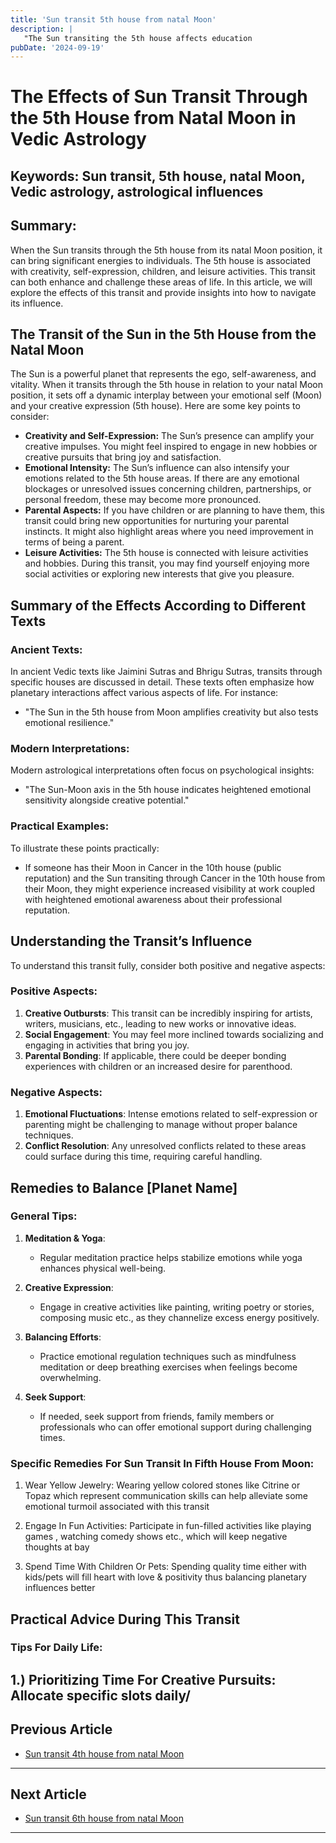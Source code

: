```yaml
---
title: 'Sun transit 5th house from natal Moon'
description: |
   "The Sun transiting the 5th house affects education
pubDate: '2024-09-19'
---
```


# The Effects of Sun Transit Through the 5th House from Natal Moon in Vedic Astrology

## Keywords: Sun transit, 5th house, natal Moon, Vedic astrology, astrological influences

## Summary:
When the Sun transits through the 5th house from its natal Moon position, it can bring significant energies to individuals. The 5th house is associated with creativity, self-expression, children, and leisure activities. This transit can both enhance and challenge these areas of life. In this article, we will explore the effects of this transit and provide insights into how to navigate its influence.

## The Transit of the Sun in the 5th House from the Natal Moon

The Sun is a powerful planet that represents the ego, self-awareness, and vitality. When it transits through the 5th house in relation to your natal Moon position, it sets off a dynamic interplay between your emotional self (Moon) and your creative expression (5th house). Here are some key points to consider:

- **Creativity and Self-Expression:** The Sun’s presence can amplify your creative impulses. You might feel inspired to engage in new hobbies or creative pursuits that bring joy and satisfaction.
- **Emotional Intensity:** The Sun’s influence can also intensify your emotions related to the 5th house areas. If there are any emotional blockages or unresolved issues concerning children, partnerships, or personal freedom, these may become more pronounced.
- **Parental Aspects:** If you have children or are planning to have them, this transit could bring new opportunities for nurturing your parental instincts. It might also highlight areas where you need improvement in terms of being a parent.
- **Leisure Activities:** The 5th house is connected with leisure activities and hobbies. During this transit, you may find yourself enjoying more social activities or exploring new interests that give you pleasure.

## Summary of the Effects According to Different Texts

### Ancient Texts:
In ancient Vedic texts like Jaimini Sutras and Bhrigu Sutras, transits through specific houses are discussed in detail. These texts often emphasize how planetary interactions affect various aspects of life. For instance:

- "The Sun in the 5th house from Moon amplifies creativity but also tests emotional resilience."
  
### Modern Interpretations:
Modern astrological interpretations often focus on psychological insights:

- "The Sun-Moon axis in the 5th house indicates heightened emotional sensitivity alongside creative potential."

### Practical Examples:
To illustrate these points practically:

- If someone has their Moon in Cancer in the 10th house (public reputation) and the Sun transiting through Cancer in the 10th house from their Moon, they might experience increased visibility at work coupled with heightened emotional awareness about their professional reputation.
  
## Understanding the Transit’s Influence

To understand this transit fully, consider both positive and negative aspects:

### Positive Aspects:
1. **Creative Outbursts**: This transit can be incredibly inspiring for artists, writers, musicians, etc., leading to new works or innovative ideas.
2. **Social Engagement**: You may feel more inclined towards socializing and engaging in activities that bring you joy.
3. **Parental Bonding**: If applicable, there could be deeper bonding experiences with children or an increased desire for parenthood.

### Negative Aspects:
1. **Emotional Fluctuations**: Intense emotions related to self-expression or parenting might be challenging to manage without proper balance techniques.
2. **Conflict Resolution**: Any unresolved conflicts related to these areas could surface during this time, requiring careful handling.

## Remedies to Balance [Planet Name]

### General Tips:
1. **Meditation & Yoga**:
   - Regular meditation practice helps stabilize emotions while yoga enhances physical well-being.
   
2. **Creative Expression**:
   - Engage in creative activities like painting, writing poetry or stories, composing music etc., as they channelize excess energy positively.

3. **Balancing Efforts**:
   - Practice emotional regulation techniques such as mindfulness meditation or deep breathing exercises when feelings become overwhelming.

4. **Seek Support**:
   - If needed, seek support from friends, family members or professionals who can offer emotional support during challenging times.

### Specific Remedies For Sun Transit In Fifth House From Moon:
1) Wear Yellow Jewelry:
    Wearing yellow colored stones like Citrine or Topaz which represent communication skills can help alleviate some emotional turmoil associated with this transit

2) Engage In Fun Activities:
    Participate in fun-filled activities like playing games , watching comedy shows etc., which will keep negative thoughts at bay

3) Spend Time With Children Or Pets:
    Spending quality time either with kids/pets will fill heart with love & positivity thus balancing planetary influences better 


## Practical Advice During This Transit

### Tips For Daily Life:
1.) Prioritizing Time For Creative Pursuits:
    Allocate specific slots daily/
---

## Previous Article
- [Sun transit 4th house from natal Moon](200104_Sun_transit_4th_house_from_natal_Moon.md)

---

## Next Article
- [Sun transit 6th house from natal Moon](200106_Sun_transit_6th_house_from_natal_Moon.md)

---
